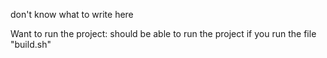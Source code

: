 don't know what to write here

Want to run the project: should be able to run the project if you run the file "build.sh"

